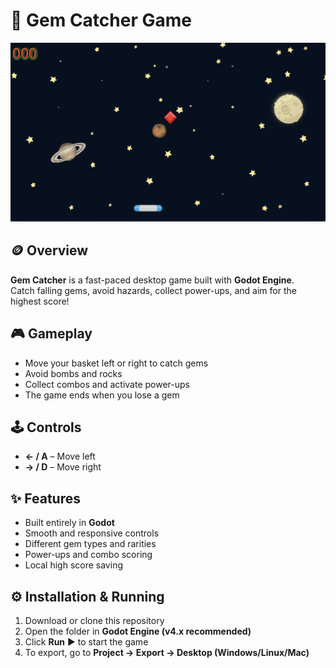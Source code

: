 # 💎 Gem Catcher Game

![Gameplay Screenshot](assets/screen_shot.png)

## 🪙 Overview
**Gem Catcher** is a fast-paced desktop game built with **Godot Engine**.  
Catch falling gems, avoid hazards, collect power-ups, and aim for the highest score!

## 🎮 Gameplay
- Move your basket left or right to catch gems  
- Avoid bombs and rocks  
- Collect combos and activate power-ups  
- The game ends when you lose a gem

## 🕹️ Controls
- **← / A** – Move left  
- **→ / D** – Move right  

## ✨ Features
- Built entirely in **Godot**  
- Smooth and responsive controls  
- Different gem types and rarities  
- Power-ups and combo scoring  
- Local high score saving  

## ⚙️ Installation & Running
1. Download or clone this repository  
2. Open the folder in **Godot Engine (v4.x recommended)**  
3. Click **Run** ▶️ to start the game  
4. To export, go to **Project → Export → Desktop (Windows/Linux/Mac)**

